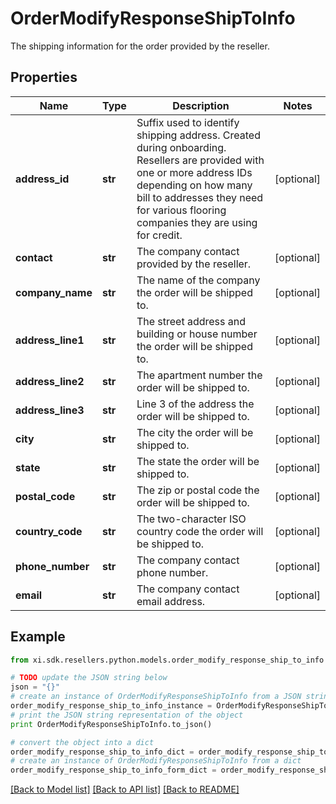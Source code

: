 # OrderModifyResponseShipToInfo

The shipping information for the order provided by the reseller.

## Properties

Name | Type | Description | Notes
------------ | ------------- | ------------- | -------------
**address_id** | **str** | Suffix used to identify shipping address. Created during onboarding. Resellers are provided with one or more address IDs depending on how many bill to addresses they need for various flooring companies they are using for credit. | [optional] 
**contact** | **str** | The company contact provided by the reseller. | [optional] 
**company_name** | **str** | The name of the company the order will be shipped to. | [optional] 
**address_line1** | **str** | The street address and building or house number the order will be shipped to. | [optional] 
**address_line2** | **str** | The apartment number the order will be shipped to. | [optional] 
**address_line3** | **str** | Line 3 of the address the order will be shipped to. | [optional] 
**city** | **str** | The city the order will be shipped to. | [optional] 
**state** | **str** | The state the order will be shipped to. | [optional] 
**postal_code** | **str** | The zip or postal code the order will be shipped to. | [optional] 
**country_code** | **str** | The two-character ISO country code the order will be shipped to. | [optional] 
**phone_number** | **str** | The company contact phone number. | [optional] 
**email** | **str** | The company contact email address. | [optional] 

## Example

```python
from xi.sdk.resellers.python.models.order_modify_response_ship_to_info import OrderModifyResponseShipToInfo

# TODO update the JSON string below
json = "{}"
# create an instance of OrderModifyResponseShipToInfo from a JSON string
order_modify_response_ship_to_info_instance = OrderModifyResponseShipToInfo.from_json(json)
# print the JSON string representation of the object
print OrderModifyResponseShipToInfo.to_json()

# convert the object into a dict
order_modify_response_ship_to_info_dict = order_modify_response_ship_to_info_instance.to_dict()
# create an instance of OrderModifyResponseShipToInfo from a dict
order_modify_response_ship_to_info_form_dict = order_modify_response_ship_to_info.from_dict(order_modify_response_ship_to_info_dict)
```
[[Back to Model list]](../README.md#documentation-for-models) [[Back to API list]](../README.md#documentation-for-api-endpoints) [[Back to README]](../README.md)


